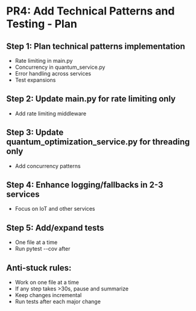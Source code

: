 # PR4: Add Technical Patterns and Testing - Plan

## Step 1: Plan technical patterns implementation
- Rate limiting in main.py
- Concurrency in quantum_service.py
- Error handling across services
- Test expansions

## Step 2: Update main.py for rate limiting only
- Add rate limiting middleware

## Step 3: Update quantum_optimization_service.py for threading only
- Add concurrency patterns

## Step 4: Enhance logging/fallbacks in 2-3 services
- Focus on IoT and other services

## Step 5: Add/expand tests
- One file at a time
- Run pytest --cov after

## Anti-stuck rules:
- Work on one file at a time
- If any step takes >30s, pause and summarize
- Keep changes incremental
- Run tests after each major change
